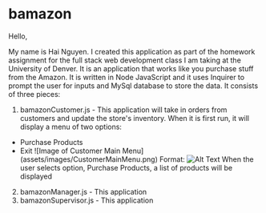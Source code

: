 # bamazon

Hello,

My name is Hai Nguyen. I created this application as part of the homework assignment for the full stack web development class I am taking at the University of Denver. It is an application that works like you purchase stuff from the Amazon. It is written in Node JavaScript and it uses Inquirer to prompt the user for inputs and MySql database to store the data. It consists of three pieces:

1. bamazonCustomer.js - This application will take in orders from customers and update the store's inventory. When it is first run, it will display a menu of two options:
* Purchase Products
* Exit
![Image of Customer Main Menu]
(assets/images/CustomerMainMenu.png)
Format: ![Alt Text](url)
When the user selects option, Purchase Products, a list of products will be displayed
2. bamazonManager.js - This application 
3. bamazonSupervisor.js - This application 
